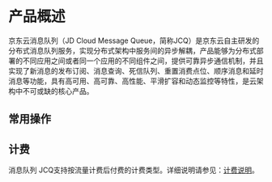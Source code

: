 # 产品概述

京东云消息队列（JD Cloud Message Queue，简称JCQ）是京东云自主研发的分布式消息队列服务，实现分布式架构中服务间的异步解耦，产品能够为分布式部署的不同应用之间或者同一个应用的不同组件之间，提供可靠异步通信机制，并且实现了新消息的发布订阅、消息查询、死信队列、重置消费点位、顺序消息和延时消息等功能，具有高可用、高可靠、高性能、平滑扩容和动态监控等特性，是云架构中不可或缺的核心产品。

## 常用操作

## 计费
消息队列 JCQ支持按流量计费后付费的计费类型。详细说明请参见：[计费说明](https://github.com/jdcloudcom/cn/blob/edit/documentation/Internet-Middleware/Message%20Queue/Pricing/Billing-Rules.md)。

